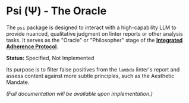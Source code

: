 # Psi (Ψ) - The Oracle

The `psi` package is designed to interact with a high-capability LLM to provide nuanced, qualitative judgment on linter reports or other analysis tasks. It serves as the "Oracle" or "Philosopher" stage of the **[Integrated Adherence Protocol](../../../docs/Integrated-Adherence-Protocol.md)**.

**Status:** Specified, Not Implemented

Its purpose is to filter false positives from the `lambda` linter's report and assess content against more subtle principles, such as the Aesthetic Mandate.

*(Full documentation will be available upon implementation.)*
